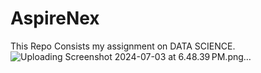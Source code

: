 # AspireNex
This Repo Consists my assignment on DATA SCIENCE.
![Uploading Screenshot 2024-07-03 at 6.48.39 PM.png…]()
